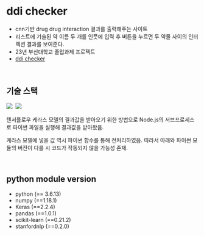 <h1>ddi checker</h1>
<ul>
  <li>cnn기반 drug drug interaction 결과를 출력해주는 사이트</li>
  <li>리스트에 기술된 약 이름 두 개를 인풋에 입력 후 버튼을 누르면 두 약물 사이의 인터렉션 결과를 보여준다.</li>
  <li>23년 부산대학교 졸업과제 프로젝트</li>
  <li><a href="https://ddicheker.fly.dev/">ddi checker</a></li>
</ul>
</br>
<h2>기술 스택</h2>
<div>
      <img src="https://img.shields.io/badge/Node.js-339933?style=flat&logo=Node.js&logoColor=white"/></a>&nbsp
      <img src="https://img.shields.io/badge/Keras-D00000?style=flat&logo=Keras&logoColor=white"/></a>&nbsp
</div>
<p>텐서플로우 케라스 모델의 결과값을 받아오기 위한 방법으로 Node.js의 서브프로세스로 파이썬 파일을 실행해 결과값을 받아왔음.

 케라스 모델에 넣을 값 역시 파이썬 함수를 통해 전처리하였음. 따라서 아래와 파이썬 모듈의 버전이 다를 시 코드가 작동되지 않을 가능성 존재.</p>
</br>
<h2> python module version </h2>
<ul>
  <li>python (== 3.6.13)
  <li>numpy (==1.18.1)
  <li>Keras (==2.2.4)
  <li>pandas (==1.0.1)
  <li>scikit-learn (==0.21.2)
  <li>stanfordnlp (==0.2.0)
</ul>
